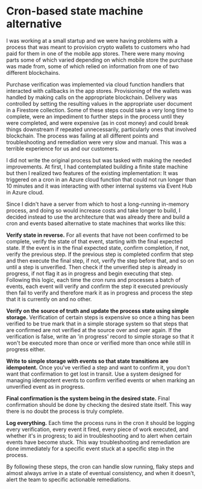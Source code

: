 # Cron-based state machine alternative
I was working at a small startup and we were having problems with a process that was meant to provision crypto wallets to customers who had paid for them in one of the mobile app stores.  There were many moving parts some of which varied depending on which mobile store the purchase was made from, some of which relied on information from one of two different blockchains.

Purchase verification was implemented via cloud function handlers that interacted with callbacks in the app stores.  Provisioning of the wallets was handled by making calls on the appropriate blockchain.  Delivery was controlled by setting the resulting values in the appropriate user document in a Firestore collection.  Some of these steps could take a very long time to complete, were an impediment to further steps in the process until they were completed, and were expensive (as in cost money) and could break things downstream if repeated unnecessarily, particularly ones that involved blockchain.  The process was failing at all different points and troubleshooting and remediation were very slow and manual.  This was a terrible experience for us and our customers.

I did not write the original process but was tasked with making the needed improvements.  At first, I had contemplated building a finite state machine but then I realized two features of the existing implementation:  It was triggered on a cron in an Azure cloud function that could not run longer than 10 minutes and it was interacting with other internal systems via Event Hub in Azure cloud.

Since I didn't have a server from which to host a long-running in-memory process, and doing so would increase costs and take longer to build, I decided instead to use the architecture that was already there and build a cron and events based alternative to state machines that works like this:

**Verify state in reverse.**  For all events that have not been confirmed to be complete, verify the state of that event, starting with the final expected state.  If the event is in the final expected state, confirm completion, if not, verify the previous step.  If the previous step is completed confirm that step and then execute the final step, if not, verify the step before that, and so on until a step is unverified.  Then check if the unverified step is already in progress, if not flag it as in progress and begin executing that step.  Following this logic, each time the cron runs and processes a batch of events, each event will verify and confirm the step it executed previously then fail to verify and therefore mark it as in progress and process the step that it is currently on and no other.

**Verify on the source of truth and update the process state using simple storage.**  Verification of certain steps is expensive so once a thing has been verified to be true mark that in a simple storage system so that steps that are confirmed are not verified at the source over and over again.  If the verification is false, write an 'in progress' record to simple storage so that it won't be executed more than once or verified more than once while still in progress either.

**Write to simple storage with events so that state transitions are idempotent.**  Once you've verified a step and want to confirm it, you don't want that confirmation to get lost in transit.  Use a system designed for managing idempotent events to confirm verified events or when marking an unverified event as in progress.

**Final confirmation is the system being in the desired state.**  Final confirmation should be done by checking the desired state itself.  This way there is no doubt the process is truly complete.

**Log everything.**  Each time the process runs in the cron it should be logging every verification, every event it fired, every piece of work executed, and whether it's in progress; to aid in troubleshooting and to alert when certain events have become stuck.  This way troubleshooting and remediation are done immediately for a specific event stuck at a specific step in the process.

By following these steps, the cron can handle slow running, flaky steps and almost always arrive in a state of eventual consistency, and when it doesn't, alert the team to specific actionable remediations.
